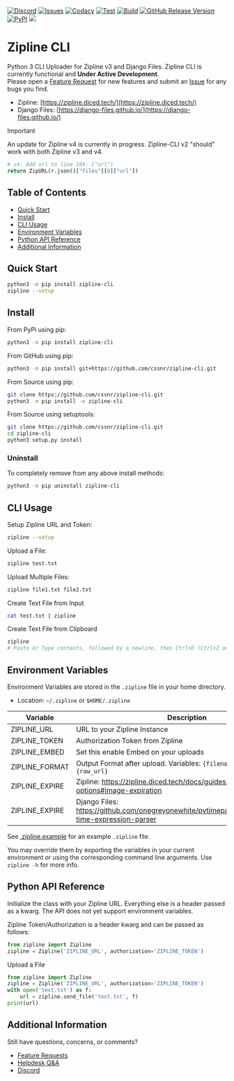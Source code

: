 [![Discord](https://img.shields.io/discord/899171661457293343?logo=discord&logoColor=white&label=Discord&color=31c754)](https://discord.gg/wXy6m2X8wY)
[![Issues](https://img.shields.io/github/issues-raw/cssnr/zipline-cli?logo=github&logoColor=white&label=Issues&color=31c754)](https://github.com/cssnr/zipline-cli/issues)
[![Codacy](https://img.shields.io/codacy/grade/1eee626c47fa4e6fb8b1ed3efdd3e518?logo=codacy&logoColor=white&label=Codacy&color=31c754)](https://app.codacy.com/gh/cssnr/zipline-cli/dashboard)
[![Test](https://github.com/cssnr/zipline-cli/actions/workflows/test.yaml/badge.svg)](https://github.com/cssnr/zipline-cli/actions/workflows/test.yaml)
[![Build](https://github.com/cssnr/zipline-cli/actions/workflows/build.yaml/badge.svg)](https://github.com/cssnr/zipline-cli/actions/workflows/build.yaml)
[![GitHub Release Version](https://img.shields.io/github/v/release/cssnr/zipline-cli?logo=github)](https://github.com/cssnr/zipline-cli/releases/latest)
[![PyPI](https://img.shields.io/pypi/v/zipline-cli?logo=python&logoColor=white&label=PyPI)](https://pypi.org/project/zipline-cli/)
[![](https://repository-images.githubusercontent.com/661201286/8dfadbc8-94c0-4eaa-88bd-7ee351859510)](https://github.com/cssnr/zipline-cli)

# Zipline CLI

Python 3 CLI Uploader for Zipline v3 and Django Files.
Zipline CLI is currently functional and **Under Active Development**.  
Please open a [Feature Request](https://github.com/cssnr/zipline-cli/discussions/new?category=feature-requests)
for new features and submit an [Issue](https://github.com/cssnr/zipline-cli/issues/new)
for any bugs you find.

- Zipline: [https://zipline.diced.tech/](https://zipline.diced.tech/)
- Django Files: [https://django-files.github.io/](https://django-files.github.io/)

> [!IMPORTANT]  
> An update for Zipline v4 is currently in progress.
> Zipline-CLI v2 "should" work with both Zipline v3 and v4.

```python
# v4: Add url to line 104: ["url"]
return ZipURL(r.json()["files"][0]["url"])
```

## Table of Contents

- [Quick Start](#quick-start)
- [Install](#install)
- [CLI Usage](#cli-usage)
- [Environment Variables](#environment-variables)
- [Python API Reference](#python-api-reference)
- [Additional Information](#additional-information)

## Quick Start

```bash
python3 -m pip install zipline-cli
zipline --setup
```

## Install

From PyPi using pip:

```bash
python3 -m pip install zipline-cli
```

From GitHub using pip:

```bash
python3 -m pip install git+https://github.com/cssnr/zipline-cli.git
```

From Source using pip:

```bash
git clone https://github.com/cssnr/zipline-cli.git
python3 -m pip install -e zipline-cli
```

From Source using setuptools:

```bash
git clone https://github.com/cssnr/zipline-cli.git
cd zipline-cli
python3 setup.py install
```

### Uninstall

To completely remove from any above install methods:

```bash
python3 -m pip uninstall zipline-cli
```

## CLI Usage

Setup Zipline URL and Token:

```bash
zipline --setup
```

Upload a File:

```bash
zipline test.txt
```

Upload Multiple Files:

```bash
zipline file1.txt file2.txt
```

Create Text File from Input

```bash
cat test.txt | zipline
```

Create Text File from Clipboard

```bash
zipline
# Paste or Type contents, followed by a newline, then Ctrl+D (Ctrl+Z on Windows)
```

## Environment Variables

Environment Variables are stored in the `.zipline` file in your home directory.

- Location: `~/.zipline` or `$HOME/.zipline`

| Variable       | Description                                                                                       |
| -------------- | ------------------------------------------------------------------------------------------------- |
| ZIPLINE_URL    | URL to your Zipline Instance                                                                      |
| ZIPLINE_TOKEN  | Authorization Token from Zipline                                                                  |
| ZIPLINE_EMBED  | Set this enable Embed on your uploads                                                             |
| ZIPLINE_FORMAT | Output Format after upload. Variables: `{filename}`, `{url}` and `{raw_url}`                      |
| ZIPLINE_EXPIRE | Zipline: https://zipline.diced.tech/docs/guides/upload-options#image-expiration                   |
| ZIPLINE_EXPIRE | Django Files: https://github.com/onegreyonewhite/pytimeparse2#pytimeparse2-time-expression-parser |

See [.zipline.example](.zipline.example) for an example `.zipline` file.

You may override them by exporting the variables in your current environment
or using the corresponding command line arguments. Use `zipline -h` for more info.

## Python API Reference

Initialize the class with your Zipline URL.
Everything else is a header passed as a kwarg.
The API does not yet support environment variables.

Zipline Token/Authorization is a header kwarg and can be passed as follows:

```python
from zipline import Zipline
zipline = Zipline('ZIPLINE_URL', authorization='ZIPLINE_TOKEN')
```

Upload a File

```python
from zipline import Zipline
zipline = Zipline('ZIPLINE_URL', authorization='ZIPLINE_TOKEN')
with open('text.txt') as f:
    url = zipline.send_file('test.txt', f)
print(url)
```

## Additional Information

Still have questions, concerns, or comments?

- [Feature Requests](https://github.com/cssnr/zipline-cli/discussions/categories/feature-requests)
- [Helpdesk Q&A](https://github.com/cssnr/zipline-cli/discussions/categories/helpdesk-q-a)
- [Discord](https://discord.gg/wXy6m2X8wY)
